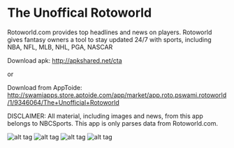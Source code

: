 # The Unoffical Rotoworld

Rotoworld.com provides top headlines and news on players. Rotoworld gives fantasy owners a tool to stay updated 24/7 with sports, including NBA, NFL, MLB, NHL, PGA, NASCAR

Download apk: http://apkshared.net/cta

or 

Download from AppToide: http://swamiapps.store.aptoide.com/app/market/app.roto.pswami.rotoworld/1/9346064/The+Unofficial+Rotoworld

DISCLAIMER: All material, including images and news, from this app belongs to NBCSports. This app is only parses data from Rotoworld.com.

![alt tag](http://cdn4.aptoide.com/imgs/c/1/6/c165897e42b3bad95d8378616e3acb41_screen_384x640.png)
![alt tag](http://cdn4.aptoide.com/imgs/3/f/a/3fae92af84977ea0acbba63a9a477685_screen_384x640.png)
![alt tag](http://cdn4.aptoide.com/imgs/2/f/0/2f034ee6201b76b014c19d3206372c96_screen_384x640.png)
![alt tag](http://cdn4.aptoide.com/imgs/c/1/8/c18404a76c97964d9a70829a64a95504_screen_384x640.png)

